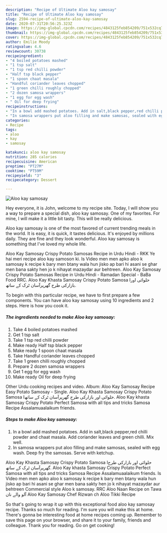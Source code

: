 ```yaml
---
description: "Recipe of Ultimate Aloo kay samosay"
title: "Recipe of Ultimate Aloo kay samosay"
slug: 2594-recipe-of-ultimate-aloo-kay-samosay
date: 2020-07-31T20:56:25.323Z
image: https://img-global.cpcdn.com/recipes/4843125feb854209/751x532cq70/aloo-kay-samosay-recipe-main-photo.jpg
thumbnail: https://img-global.cpcdn.com/recipes/4843125feb854209/751x532cq70/aloo-kay-samosay-recipe-main-photo.jpg
cover: https://img-global.cpcdn.com/recipes/4843125feb854209/751x532cq70/aloo-kay-samosay-recipe-main-photo.jpg
author: Emilie Moody
ratingvalue: 4.6
reviewcount: 30738
recipeingredient:
- "4 boiled potatoes mashed"
- "1 tsp salt"
- "1 tsp red chilli powder"
- "Half tsp black pepper"
- "1 spoon chaat masala"
- "Handful coriander leaves chopped"
- "1 green chilli roughly chopped"
- "2 dozen samosa wrappers"
- "1 egg for egg wash"
- " Oil for deep frying"
recipeinstructions:
- "In a bowl add mashed potatoes. Add in salt,black pepper,red chilli powder and chaat masala. Add coriander leaves and green chilli. Mix well."
- "In samosa wrappers put aloo filling and make samosas, sealed with egg wash. Deep fry the samosas. Serve with ketchup."
categories:
- Recipe
tags:
- aloo
- kay
- samosay

katakunci: aloo kay samosay 
nutrition: 285 calories
recipecuisine: American
preptime: "PT27M"
cooktime: "PT59M"
recipeyield: "3"
recipecategory: Dessert

---
```



![Aloo kay samosay](https://img-global.cpcdn.com/recipes/4843125feb854209/751x532cq70/aloo-kay-samosay-recipe-main-photo.jpg)

Hey everyone, it is John, welcome to my recipe site. Today, I will show you a way to prepare a special dish, aloo kay samosay. One of my favorites. For mine, I will make it a little bit tasty. This will be really delicious.

Aloo kay samosay is one of the most favored of current trending meals in the world. It is easy, it is quick, it tastes delicious. It's enjoyed by millions daily. They are fine and they look wonderful. Aloo kay samosay is something that I've loved my whole life.

Aloo Kay Samosay Crispy Potato Samosas Recipe in Urdu Hindi - RKK Ye hai meri recipe aloo kay samoson ki. Is Video men men apko aloo k samosay k recipe k bary men btany wala hun jisko ap bari hi asani se ghar men bana sakty hen jo k nihayat mazaydar aur behtreen. Aloo Kay Samosay Crispy Potato Samosas Recipe in Urdu Hindi - Ramadan Special - BaBa Food RRC. Aloo Kay Khasta Samosay Crispy Potato Samosa Iحلوائی اور بازارکی طرح گھرپرآسان ٹرک کے ساتھ.


To begin with this particular recipe, we have to first prepare a few components. You can have aloo kay samosay using 10 ingredients and 2 steps. Here is how you cook it.

<!--inarticleads1-->

##### The ingredients needed to make Aloo kay samosay:

1. Take 4 boiled potatoes mashed
1. Get 1 tsp salt
1. Take 1 tsp red chilli powder
1. Make ready Half tsp black pepper
1. Make ready 1 spoon chaat masala
1. Take Handful coriander leaves chopped
1. Take 1 green chilli roughly chopped
1. Prepare 2 dozen samosa wrappers
1. Get 1 egg for egg wash
1. Make ready  Oil for deep frying


Other Urdu cooking recipes and video. Album: Aloo Kay Samosay Recipe Easy Potato Samosay - Single. Aloo Kay Khasta Samosay Crispy Potato Samosa Iحلوائی اور بازارکی طرح گھرپرآسان ٹرک کے ساتھ. Aloo Kay khasta Samosay Crispy Potato Perfect Samosa with all tips and tricks Samosa Recipe Assalamuaalaikum friends. 

<!--inarticleads2-->

##### Steps to make Aloo kay samosay:

1. In a bowl add mashed potatoes. Add in salt,black pepper,red chilli powder and chaat masala. Add coriander leaves and green chilli. Mix well.
1. In samosa wrappers put aloo filling and make samosas, sealed with egg wash. Deep fry the samosas. Serve with ketchup.


Aloo Kay Khasta Samosay Crispy Potato Samosa Iحلوائی اور بازارکی طرح گھرپرآسان ٹرک کے ساتھ. Aloo Kay khasta Samosay Crispy Potato Perfect Samosa with all tips and tricks Samosa Recipe Assalamuaalaikum friends. Is Video men men apko aloo k samosay k recipe k bary men btany wala hun jisko ap bari hi asani se ghar men bana sakty hen jo k nihayat mazaydar aur behtreen Commercial style Aloo k samosay. RRC Aloo Naan Recipe on Tawa آلو والے نان Aloo Kay Samosay Chef Rizwan ch Aloo Tikki Recipe 

So that's going to wrap it up with this exceptional food aloo kay samosay recipe. Thanks so much for reading. I'm sure you will make this at home. There's gonna be interesting food at home recipes coming up. Remember to save this page on your browser, and share it to your family, friends and colleague. Thank you for reading. Go on get cooking!
